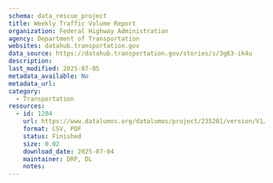 ```yaml
---
schema: data_rescue_project 
title: Weekly Traffic Volume Report
organization: Federal Highway Administration
agency: Department of Transportation
websites: datahub.transportation.gov
data_source: https://datahub.transportation.gov/stories/s/3g63-ik4u
description: 
last_modified: 2025-07-05
metadata_available: No
metadata_url: 
category:
  - Transportation 
resources:
  - id: 1204
    url: https://www.datalumos.org/datalumos/project/235201/version/V1/view
    format: CSV, PDF
    status: Finished
    size: 0.02
    download_date: 2025-07-04
    maintainer: DRP, DL
    notes: 
---
```

